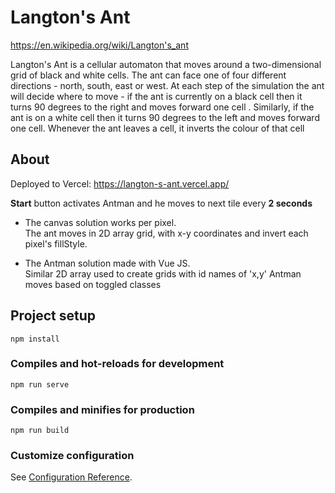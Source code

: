 # Langton's Ant

https://en.wikipedia.org/wiki/Langton's_ant

Langton's Ant is a cellular automaton that moves around a two-dimensional grid of black and white cells. The ant can face one of four different directions - north, south, east or west. At each step of the simulation the ant will decide where to move - if the ant is currently on a black cell then it turns 90 degrees to the right and moves forward one cell . Similarly, if the ant is on a white cell then it turns 90 degrees to the left and moves forward one cell. Whenever the ant leaves a cell, it inverts the colour of that cell

## About

Deployed to Vercel: https://langton-s-ant.vercel.app/

**Start** button activates Antman and he moves to next tile every **2 seconds**

- The canvas solution works per pixel.<br>
  The ant moves in 2D array grid, with x-y coordinates and invert each pixel's fillStyle.

- The Antman solution made with Vue JS.<br>
  Similar 2D array used to create grids with id names of 'x,y'
  Antman moves based on toggled classes

## Project setup

```
npm install
```

### Compiles and hot-reloads for development

```
npm run serve
```

### Compiles and minifies for production

```
npm run build
```

### Customize configuration

See [Configuration Reference](https://cli.vuejs.org/config/).
